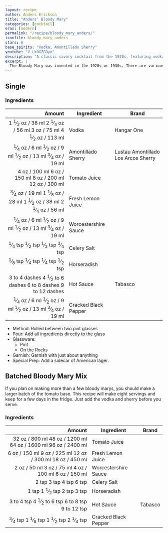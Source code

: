 ```yaml
---
layout: recipe
author: Anders Erickson
title: "Anders' Bloody Mary"
categories: [cocktail]
eras: [modern]
permalink: "/recipe/bloody_mary_anders/"
iconfile: bloody_mary_anders
stars: 0
base_spirits: "Vodka, Amontillado Sherry"
youtube: "V_LkOGZGDyo"
description: "A classic savory cocktail from the 1920s, featuring vodka and tomato juice with a complex blend of spices."
excerpt: |
  The Bloody Mary was invented in the 1920s or 1930s. There are various theories as to the origin of the drink and its name. It has many variants, most notably the Red Snapper, Bloody Maria (made with tequila blanco), and the Virgin Mary.
---
```


<div class="subrecipe" markdown="1">

## Single

### Ingredients

|        Amount | Ingredient           | Brand                               |
| ------------: | -------------------- | ----------------------------------- |
|        <span class="onex active">1 <sup>1</sup>&frasl;<sub>2</sub> oz  / 38 ml</span> <span class="onehalfx">2 <sup>1</sup>&frasl;<sub>4</sub> oz  / 56 ml</span> <span class="twox">3 oz  / 75 ml</span> <span class="threex">4 <sup>1</sup>&frasl;<sub>2</sub> oz  / 113 ml</span>| Vodka                | Hangar One                          |
|       <span class="onex active"> <sup>1</sup>&frasl;<sub>4</sub> oz  / 6 ml</span> <span class="onehalfx"> <sup>1</sup>&frasl;<sub>2</sub> oz  / 9 ml</span> <span class="twox"> <sup>1</sup>&frasl;<sub>2</sub> oz  / 13 ml</span> <span class="threex"> <sup>3</sup>&frasl;<sub>4</sub> oz  / 19 ml</span>| Amontillado Sherry   | Lustau Amontillado Los Arcos Sherry |
|          <span class="onex active">4 oz  / 100 ml</span> <span class="onehalfx">6 oz  / 150 ml</span> <span class="twox">8 oz  / 200 ml</span> <span class="threex">12 oz  / 300 ml</span>| Tomato Juice         |
|       <span class="onex active"> <sup>3</sup>&frasl;<sub>4</sub> oz  / 19 ml</span> <span class="onehalfx">1 <sup>1</sup>&frasl;<sub>8</sub> oz  / 28 ml</span> <span class="twox">1 <sup>1</sup>&frasl;<sub>2</sub> oz  / 38 ml</span> <span class="threex">2 <sup>1</sup>&frasl;<sub>4</sub> oz  / 56 ml</span>| Fresh Lemon Juice    |
|       <span class="onex active"> <sup>1</sup>&frasl;<sub>4</sub> oz  / 6 ml</span> <span class="onehalfx"> <sup>1</sup>&frasl;<sub>2</sub> oz  / 9 ml</span> <span class="twox"> <sup>1</sup>&frasl;<sub>2</sub> oz  / 13 ml</span> <span class="threex"> <sup>3</sup>&frasl;<sub>4</sub> oz  / 19 ml</span>| Worcestershire Sauce |
|      <span class="onex active"> <sup>1</sup>&frasl;<sub>4</sub> tsp </span> <span class="onehalfx"> <sup>1</sup>&frasl;<sub>2</sub> tsp </span> <span class="twox"> <sup>1</sup>&frasl;<sub>2</sub> tsp </span> <span class="threex"> <sup>3</sup>&frasl;<sub>4</sub> tsp </span>| Celery Salt          |
|     <span class="onex active"> <sup>1</sup>&frasl;<sub>8</sub> tsp </span> <span class="onehalfx"> <sup>1</sup>&frasl;<sub>4</sub> tsp </span> <span class="twox"> <sup>1</sup>&frasl;<sub>4</sub> tsp </span> <span class="threex"> <sup>1</sup>&frasl;<sub>2</sub> tsp </span>| Horseradish          |
| <span class="onex active">3 to 4 dashes</span> <span class="onehalfx">4 <sup>1</sup>&frasl;<sub>2</sub> to 6 dashes</span> <span class="twox">6 to 8 dashes</span> <span class="threex">9 to 12 dashes</span>| Hot Sauce            | Tabasco                             |
|       <span class="onex active"> <sup>1</sup>&frasl;<sub>4</sub> oz  / 6 ml</span> <span class="onehalfx"> <sup>1</sup>&frasl;<sub>2</sub> oz  / 9 ml</span> <span class="twox"> <sup>1</sup>&frasl;<sub>2</sub> oz  / 13 ml</span> <span class="threex"> <sup>3</sup>&frasl;<sub>4</sub> oz  / 19 ml</span>| Cracked Black Pepper |

- Method: Rolled between two pint glasses
- Pour: Add all ingredients directly to the glass
- Glassware:
  - Pint
  - On the Rocks
- Garnish: Garnish with just about anything
- Special Prep: Add a sidecar of American lager.

</div>

<div class="subrecipe" markdown="1">

## Batched Bloody Mary Mix

If you plan on making more than a few bloody marys, you should make a larger batch of the tomato base.  This recipe will make eight servings and keep for a few days in the fridge.  Just add the vodka and sherry before you serve.

### Ingredients

|     Amount | Ingredient           | Brand   |
| ---------: | -------------------- | ------- |
|      <span class="onex active">32 oz  / 800 ml</span> <span class="onehalfx">48 oz  / 1200 ml</span> <span class="twox">64 oz  / 1600 ml</span> <span class="threex">96 oz  / 2400 ml</span>| Tomato Juice         |
|       <span class="onex active">6 oz  / 150 ml</span> <span class="onehalfx">9 oz  / 225 ml</span> <span class="twox">12 oz  / 300 ml</span> <span class="threex">18 oz  / 450 ml</span>| Fresh Lemon Juice    |
|       <span class="onex active">2 oz  / 50 ml</span> <span class="onehalfx">3 oz  / 75 ml</span> <span class="twox">4 oz  / 100 ml</span> <span class="threex">6 oz  / 150 ml</span>| Worcestershire Sauce |
|      <span class="onex active">2 tsp </span> <span class="onehalfx">3 tsp </span> <span class="twox">4 tsp </span> <span class="threex">6 tsp </span>| Celery Salt          |
|      <span class="onex active">1 tsp </span> <span class="onehalfx">1 <sup>1</sup>&frasl;<sub>2</sub> tsp </span> <span class="twox">2 tsp </span> <span class="threex">3 tsp </span>| Horseradish          |
| <span class="onex active">3 to 4 tsp </span> <span class="onehalfx">4 <sup>1</sup>&frasl;<sub>2</sub> to 6 tsp </span> <span class="twox">6 to 8 tsp </span> <span class="threex">9 to 12 tsp </span>| Hot Sauce            | Tabasco |
|   <span class="onex active"> <sup>3</sup>&frasl;<sub>4</sub> tsp </span> <span class="onehalfx">1 <sup>1</sup>&frasl;<sub>8</sub> tsp </span> <span class="twox">1 <sup>1</sup>&frasl;<sub>2</sub> tsp </span> <span class="threex">2 <sup>1</sup>&frasl;<sub>4</sub> tsp </span>| Cracked Black Pepper |

</div>

    
<script type="application/ld+json">
{
  "@context": "https://schema.org",
  "@type": "Recipe",
  "author": {
    "@type": "Person",
    "name": "{{ page.author }}"
    },
  "image": "{%- for page in page.categories limit: 1 %}{% assign cat = site.data.categories | where: "slug", page | first %}{{ site.url }}{{ site.baseurl}}/assets/images/category_{{cat.slug}}.svg{% endfor -%}",
  "description": "{{ page.excerpt | strip_html | replace: '"', "'" }}",
  "recipeIngredient": [
  " 1.5 oz Vodka ",
  "0.25 oz Amontillado Sherry",
  " 4 oz Tomato Juice",
  "0.75 oz Fresh Lemon Juice ",
  "0.25 oz Worcestershire Sauce",
  " 0.25 tsp Celery Salt ",
  "0.125 tsp Horseradish ",
  "3 to 4 dashes Hot Sauce ",
  "0.25 oz Cracked Black Pepper",
  " 32 oz Tomato Juice",
  "6 oz Fresh Lemon Juice ",
  "2 oz Worcestershire Sauce",
  " 2 tsp Celery Salt ",
  " 1 tsp Horseradish ",
  "3 to 4 tsp Hot Sauce ",
  "0.75 tsp Cracked Black Pepper"
    ],
  "name": "{{ page.title }}",
  "recipeInstructions": [

    ],
  "recipeYield": "1 cocktail",
  "recipeCategory": "cocktail",
  {% if page.stars and site.data.ratings[page.iconfile].ratings -%}"aggregateRating": {
   "@type": "AggregateRating",
   "ratingValue": "{%- include stars_metadata.html %}",
   "bestRating": "5",
   "reviewCount": "2"},{%- endif %}
  "recipeCuisine": "global",
  "prepTime": "PT20M",
  "cookTime": "PT15S",
  "keywords": "{{ page.title }}, cocktail, {{ page.eras }}, {%- include category_metadata.html -%}, {%- include spirits_metadata.html -%}"
}
</script>

    